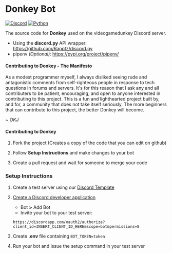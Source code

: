 # Donkey Bot

[![Discord](https://img.shields.io/discord/284028259027648513?color=7289DA&label=discord)](https://discord.gg/videogamedunkey)
[![Python](https://img.shields.io/pypi/pyversions/discord.py.svg)](https://pypi.org/project/discord.py/)

The source code for **Donkey** used on the videogamedunkey Discord server.

- Using the **discord.py** API wrapper: https://github.com/Rapptz/discord.py
- pipenv *(Optional)*: https://pypi.org/project/pipenv/

#### Contributing to Donkey - The Manifesto

As a modest programmer myself, I always disliked seeing rude and antagonistic comments from self-righteous people in response to tech questions in forums and servers. It's for this reason that I ask any and all contributers to be patient, encouraging, and open to anyone interested in contributing to this project. This is a fun and lighthearted project built by, and for, a community that does not take itself seriously. The more beginners that can contribute to this project, the better Donkey will become.

~ *OKJ*

#### Contributing to Donkey

1. Fork the project (Creates a copy of the code that you can edit on github)

2. Follow **Setup Instructions** and make changes to your bot

3. Create a pull request and wait for someone to merge your code

### Setup Instructions

1. Create a test server using our [Discord Template](https://discord.new/hutdnmXDNQrU)

2. [Create a Discord developer application](https://discord.com/developers/applications)
    - Bot **>** Add Bot
    - Invite your bot to your test server: 
    
    `https://discordapp.com/oauth2/authorize?client_id=INSERT_CLIENT_ID_HERE&scope=bot&permissions=8`
 
3. Create **.env** file containing `BOT_TOKEN=token`

4. Run your bot and issue the setup command in your test server
